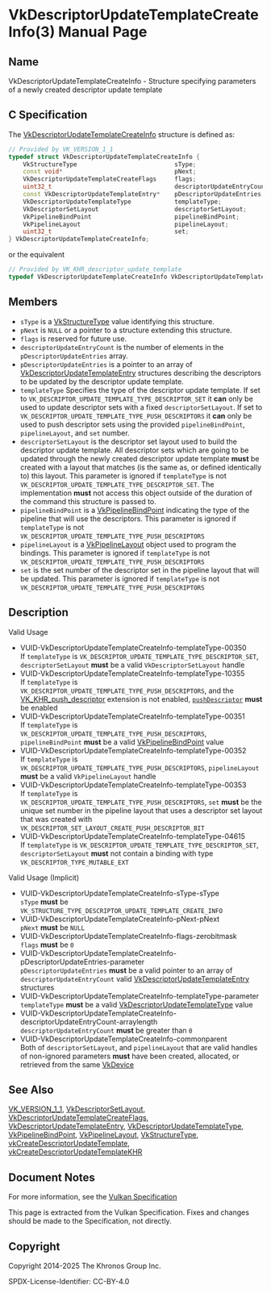 # VkDescriptorUpdateTemplateCreateInfo(3) Manual Page

## Name

VkDescriptorUpdateTemplateCreateInfo - Structure specifying parameters of a newly created descriptor update template



## [](#_c_specification)C Specification

The [VkDescriptorUpdateTemplateCreateInfo](https://registry.khronos.org/vulkan/specs/latest/man/html/VkDescriptorUpdateTemplateCreateInfo.html) structure is defined as:

```c++
// Provided by VK_VERSION_1_1
typedef struct VkDescriptorUpdateTemplateCreateInfo {
    VkStructureType                           sType;
    const void*                               pNext;
    VkDescriptorUpdateTemplateCreateFlags     flags;
    uint32_t                                  descriptorUpdateEntryCount;
    const VkDescriptorUpdateTemplateEntry*    pDescriptorUpdateEntries;
    VkDescriptorUpdateTemplateType            templateType;
    VkDescriptorSetLayout                     descriptorSetLayout;
    VkPipelineBindPoint                       pipelineBindPoint;
    VkPipelineLayout                          pipelineLayout;
    uint32_t                                  set;
} VkDescriptorUpdateTemplateCreateInfo;
```

or the equivalent

```c++
// Provided by VK_KHR_descriptor_update_template
typedef VkDescriptorUpdateTemplateCreateInfo VkDescriptorUpdateTemplateCreateInfoKHR;
```

## [](#_members)Members

- `sType` is a [VkStructureType](https://registry.khronos.org/vulkan/specs/latest/man/html/VkStructureType.html) value identifying this structure.
- `pNext` is `NULL` or a pointer to a structure extending this structure.
- `flags` is reserved for future use.
- `descriptorUpdateEntryCount` is the number of elements in the `pDescriptorUpdateEntries` array.
- `pDescriptorUpdateEntries` is a pointer to an array of [VkDescriptorUpdateTemplateEntry](https://registry.khronos.org/vulkan/specs/latest/man/html/VkDescriptorUpdateTemplateEntry.html) structures describing the descriptors to be updated by the descriptor update template.
- `templateType` Specifies the type of the descriptor update template. If set to `VK_DESCRIPTOR_UPDATE_TEMPLATE_TYPE_DESCRIPTOR_SET` it **can** only be used to update descriptor sets with a fixed `descriptorSetLayout`. If set to `VK_DESCRIPTOR_UPDATE_TEMPLATE_TYPE_PUSH_DESCRIPTORS` it **can** only be used to push descriptor sets using the provided `pipelineBindPoint`, `pipelineLayout`, and `set` number.
- `descriptorSetLayout` is the descriptor set layout used to build the descriptor update template. All descriptor sets which are going to be updated through the newly created descriptor update template **must** be created with a layout that matches (is the same as, or defined identically to) this layout. This parameter is ignored if `templateType` is not `VK_DESCRIPTOR_UPDATE_TEMPLATE_TYPE_DESCRIPTOR_SET`. The implementation **must** not access this object outside of the duration of the command this structure is passed to.
- `pipelineBindPoint` is a [VkPipelineBindPoint](https://registry.khronos.org/vulkan/specs/latest/man/html/VkPipelineBindPoint.html) indicating the type of the pipeline that will use the descriptors. This parameter is ignored if `templateType` is not `VK_DESCRIPTOR_UPDATE_TEMPLATE_TYPE_PUSH_DESCRIPTORS`
- `pipelineLayout` is a [VkPipelineLayout](https://registry.khronos.org/vulkan/specs/latest/man/html/VkPipelineLayout.html) object used to program the bindings. This parameter is ignored if `templateType` is not `VK_DESCRIPTOR_UPDATE_TEMPLATE_TYPE_PUSH_DESCRIPTORS`
- `set` is the set number of the descriptor set in the pipeline layout that will be updated. This parameter is ignored if `templateType` is not `VK_DESCRIPTOR_UPDATE_TEMPLATE_TYPE_PUSH_DESCRIPTORS`

## [](#_description)Description

Valid Usage

- [](#VUID-VkDescriptorUpdateTemplateCreateInfo-templateType-00350)VUID-VkDescriptorUpdateTemplateCreateInfo-templateType-00350  
  If `templateType` is `VK_DESCRIPTOR_UPDATE_TEMPLATE_TYPE_DESCRIPTOR_SET`, `descriptorSetLayout` **must** be a valid `VkDescriptorSetLayout` handle
- [](#VUID-VkDescriptorUpdateTemplateCreateInfo-templateType-10355)VUID-VkDescriptorUpdateTemplateCreateInfo-templateType-10355  
  If `templateType` is `VK_DESCRIPTOR_UPDATE_TEMPLATE_TYPE_PUSH_DESCRIPTORS`, and the [VK\_KHR\_push\_descriptor](https://registry.khronos.org/vulkan/specs/latest/man/html/VK_KHR_push_descriptor.html) extension is not enabled, [`pushDescriptor`](https://registry.khronos.org/vulkan/specs/latest/html/vkspec.html#features-pushDescriptor) **must** be enabled
- [](#VUID-VkDescriptorUpdateTemplateCreateInfo-templateType-00351)VUID-VkDescriptorUpdateTemplateCreateInfo-templateType-00351  
  If `templateType` is `VK_DESCRIPTOR_UPDATE_TEMPLATE_TYPE_PUSH_DESCRIPTORS`, `pipelineBindPoint` **must** be a valid [VkPipelineBindPoint](https://registry.khronos.org/vulkan/specs/latest/man/html/VkPipelineBindPoint.html) value
- [](#VUID-VkDescriptorUpdateTemplateCreateInfo-templateType-00352)VUID-VkDescriptorUpdateTemplateCreateInfo-templateType-00352  
  If `templateType` is `VK_DESCRIPTOR_UPDATE_TEMPLATE_TYPE_PUSH_DESCRIPTORS`, `pipelineLayout` **must** be a valid `VkPipelineLayout` handle
- [](#VUID-VkDescriptorUpdateTemplateCreateInfo-templateType-00353)VUID-VkDescriptorUpdateTemplateCreateInfo-templateType-00353  
  If `templateType` is `VK_DESCRIPTOR_UPDATE_TEMPLATE_TYPE_PUSH_DESCRIPTORS`, `set` **must** be the unique set number in the pipeline layout that uses a descriptor set layout that was created with `VK_DESCRIPTOR_SET_LAYOUT_CREATE_PUSH_DESCRIPTOR_BIT`
- [](#VUID-VkDescriptorUpdateTemplateCreateInfo-templateType-04615)VUID-VkDescriptorUpdateTemplateCreateInfo-templateType-04615  
  If `templateType` is `VK_DESCRIPTOR_UPDATE_TEMPLATE_TYPE_DESCRIPTOR_SET`, `descriptorSetLayout` **must** not contain a binding with type `VK_DESCRIPTOR_TYPE_MUTABLE_EXT`

Valid Usage (Implicit)

- [](#VUID-VkDescriptorUpdateTemplateCreateInfo-sType-sType)VUID-VkDescriptorUpdateTemplateCreateInfo-sType-sType  
  `sType` **must** be `VK_STRUCTURE_TYPE_DESCRIPTOR_UPDATE_TEMPLATE_CREATE_INFO`
- [](#VUID-VkDescriptorUpdateTemplateCreateInfo-pNext-pNext)VUID-VkDescriptorUpdateTemplateCreateInfo-pNext-pNext  
  `pNext` **must** be `NULL`
- [](#VUID-VkDescriptorUpdateTemplateCreateInfo-flags-zerobitmask)VUID-VkDescriptorUpdateTemplateCreateInfo-flags-zerobitmask  
  `flags` **must** be `0`
- [](#VUID-VkDescriptorUpdateTemplateCreateInfo-pDescriptorUpdateEntries-parameter)VUID-VkDescriptorUpdateTemplateCreateInfo-pDescriptorUpdateEntries-parameter  
  `pDescriptorUpdateEntries` **must** be a valid pointer to an array of `descriptorUpdateEntryCount` valid [VkDescriptorUpdateTemplateEntry](https://registry.khronos.org/vulkan/specs/latest/man/html/VkDescriptorUpdateTemplateEntry.html) structures
- [](#VUID-VkDescriptorUpdateTemplateCreateInfo-templateType-parameter)VUID-VkDescriptorUpdateTemplateCreateInfo-templateType-parameter  
  `templateType` **must** be a valid [VkDescriptorUpdateTemplateType](https://registry.khronos.org/vulkan/specs/latest/man/html/VkDescriptorUpdateTemplateType.html) value
- [](#VUID-VkDescriptorUpdateTemplateCreateInfo-descriptorUpdateEntryCount-arraylength)VUID-VkDescriptorUpdateTemplateCreateInfo-descriptorUpdateEntryCount-arraylength  
  `descriptorUpdateEntryCount` **must** be greater than `0`
- [](#VUID-VkDescriptorUpdateTemplateCreateInfo-commonparent)VUID-VkDescriptorUpdateTemplateCreateInfo-commonparent  
  Both of `descriptorSetLayout`, and `pipelineLayout` that are valid handles of non-ignored parameters **must** have been created, allocated, or retrieved from the same [VkDevice](https://registry.khronos.org/vulkan/specs/latest/man/html/VkDevice.html)

## [](#_see_also)See Also

[VK\_VERSION\_1\_1](https://registry.khronos.org/vulkan/specs/latest/man/html/VK_VERSION_1_1.html), [VkDescriptorSetLayout](https://registry.khronos.org/vulkan/specs/latest/man/html/VkDescriptorSetLayout.html), [VkDescriptorUpdateTemplateCreateFlags](https://registry.khronos.org/vulkan/specs/latest/man/html/VkDescriptorUpdateTemplateCreateFlags.html), [VkDescriptorUpdateTemplateEntry](https://registry.khronos.org/vulkan/specs/latest/man/html/VkDescriptorUpdateTemplateEntry.html), [VkDescriptorUpdateTemplateType](https://registry.khronos.org/vulkan/specs/latest/man/html/VkDescriptorUpdateTemplateType.html), [VkPipelineBindPoint](https://registry.khronos.org/vulkan/specs/latest/man/html/VkPipelineBindPoint.html), [VkPipelineLayout](https://registry.khronos.org/vulkan/specs/latest/man/html/VkPipelineLayout.html), [VkStructureType](https://registry.khronos.org/vulkan/specs/latest/man/html/VkStructureType.html), [vkCreateDescriptorUpdateTemplate](https://registry.khronos.org/vulkan/specs/latest/man/html/vkCreateDescriptorUpdateTemplate.html), [vkCreateDescriptorUpdateTemplateKHR](https://registry.khronos.org/vulkan/specs/latest/man/html/vkCreateDescriptorUpdateTemplateKHR.html)

## [](#_document_notes)Document Notes

For more information, see the [Vulkan Specification](https://registry.khronos.org/vulkan/specs/latest/html/vkspec.html#VkDescriptorUpdateTemplateCreateInfo)

This page is extracted from the Vulkan Specification. Fixes and changes should be made to the Specification, not directly.

## [](#_copyright)Copyright

Copyright 2014-2025 The Khronos Group Inc.

SPDX-License-Identifier: CC-BY-4.0